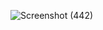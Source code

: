 ![Screenshot (442)](https://github.com/yunitanf/Pemweb2-Tugas12/assets/145980718/2845bff5-bb52-43f5-b6c7-a966a4fee49a)
